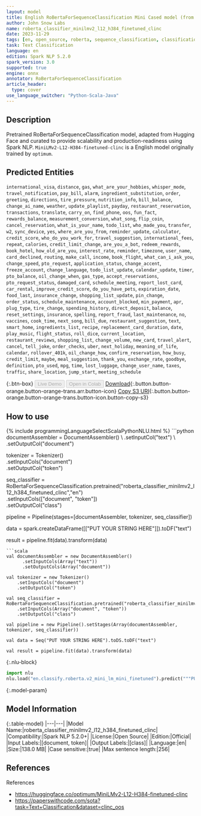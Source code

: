 ```yaml
---
layout: model
title: English RoBertaForSequenceClassification Mini Cased model (from optimum)
author: John Snow Labs
name: roberta_classifier_minilmv2_l12_h384_finetuned_clinc
date: 2023-11-29
tags: [en, open_source, roberta, sequence_classification, classification, onnx]
task: Text Classification
language: en
edition: Spark NLP 5.2.0
spark_version: 3.0
supported: true
engine: onnx
annotator: RoBertaForSequenceClassification
article_header:
  type: cover
use_language_switcher: "Python-Scala-Java"
---
```


## Description

Pretrained RoBertaForSequenceClassification model, adapted from Hugging Face and curated to provide scalability and production-readiness using Spark NLP. `MiniLMv2-L12-H384-finetuned-clinc` is a English model originally trained by `optimum`.

## Predicted Entities

`international_visa`, `distance`, `gas`, `what_are_your_hobbies`, `whisper_mode`, `travel_notification`, `pay_bill`, `alarm`, `ingredient_substitution`, `order`, `greeting`, `directions`, `tire_pressure`, `nutrition_info`, `bill_balance`, `change_ai_name`, `weather`, `update_playlist`, `payday`, `restaurant_reservation`, `transactions`, `translate`, `carry_on`, `find_phone`, `oos`, `fun_fact`, `rewards_balance`, `measurement_conversion`, `what_song`, `flip_coin`, `cancel_reservation`, `what_is_your_name`, `todo_list`, `who_made_you`, `transfer`, `w2`, `sync_device`, `yes`, `where_are_you_from`, `reminder_update`, `calculator`, `credit_score`, `who_do_you_work_for`, `travel_suggestion`, `international_fees`, `repeat`, `calories`, `credit_limit_change`, `are_you_a_bot`, `redeem_rewards`, `book_hotel`, `how_old_are_you`, `interest_rate`, `reminder`, `timezone`, `user_name`, `card_declined`, `routing`, `make_call`, `income`, `book_flight`, `what_can_i_ask_you`, `change_speed`, `pto_request`, `application_status`, `change_accent`, `freeze_account`, `change_language`, `todo_list_update`, `calendar_update`, `timer`, `pto_balance`, `oil_change_when`, `gas_type`, `accept_reservations`, `pto_request_status`, `damaged_card`, `schedule_meeting`, `report_lost_card`, `car_rental`, `improve_credit_score`, `do_you_have_pets`, `expiration_date`, `food_last`, `insurance_change`, `shopping_list_update`, `pin_change`, `order_status`, `schedule_maintenance`, `account_blocked`, `min_payment`, `apr`, `plug_type`, `tire_change`, `spending_history`, `direct_deposit`, `balance`, `reset_settings`, `insurance`, `spelling`, `report_fraud`, `last_maintenance`, `no`, `vaccines`, `cook_time`, `next_song`, `bill_due`, `restaurant_suggestion`, `text`, `smart_home`, `ingredients_list`, `recipe`, `replacement_card_duration`, `date`, `play_music`, `flight_status`, `roll_dice`, `current_location`, `restaurant_reviews`, `shopping_list`, `change_volume`, `new_card`, `travel_alert`, `cancel`, `tell_joke`, `order_checks`, `uber`, `next_holiday`, `meaning_of_life`, `calendar`, `rollover_401k`, `oil_change_how`, `confirm_reservation`, `how_busy`, `credit_limit`, `maybe`, `meal_suggestion`, `thank_you`, `exchange_rate`, `goodbye`, `definition`, `pto_used`, `mpg`, `time`, `lost_luggage`, `change_user_name`, `taxes`, `traffic`, `share_location`, `jump_start`, `meeting_schedule`

{:.btn-box}
<button class="button button-orange" disabled>Live Demo</button>
<button class="button button-orange" disabled>Open in Colab</button>
[Download](https://s3.amazonaws.com/auxdata.johnsnowlabs.com/public/models/roberta_classifier_minilmv2_l12_h384_finetuned_clinc_en_5.2.0_3.0_1701228665655.zip){:.button.button-orange.button-orange-trans.arr.button-icon}
[Copy S3 URI](s3://auxdata.johnsnowlabs.com/public/models/roberta_classifier_minilmv2_l12_h384_finetuned_clinc_en_5.2.0_3.0_1701228665655.zip){:.button.button-orange.button-orange-trans.button-icon.button-copy-s3}

## How to use



<div class="tabs-box" markdown="1">
{% include programmingLanguageSelectScalaPythonNLU.html %}
```python
documentAssembler = DocumentAssembler() \
    .setInputCol("text") \
    .setOutputCol("document")

tokenizer = Tokenizer() \
    .setInputCols("document") \
    .setOutputCol("token")

seq_classifier = RoBertaForSequenceClassification.pretrained("roberta_classifier_minilmv2_l12_h384_finetuned_clinc","en") \
    .setInputCols(["document", "token"]) \
    .setOutputCol("class")

pipeline = Pipeline(stages=[documentAssembler, tokenizer, seq_classifier])

data = spark.createDataFrame([["PUT YOUR STRING HERE"]]).toDF("text")

result = pipeline.fit(data).transform(data)
```
```scala
val documentAssembler = new DocumentAssembler()
      .setInputCols(Array("text"))
      .setOutputCols(Array("document"))

val tokenizer = new Tokenizer()
    .setInputCols("document")
    .setOutputCol("token")

val seq_classifier = RoBertaForSequenceClassification.pretrained("roberta_classifier_minilmv2_l12_h384_finetuned_clinc","en")
    .setInputCols(Array("document", "token"))
    .setOutputCol("class")

val pipeline = new Pipeline().setStages(Array(documentAssembler, tokenizer, seq_classifier))

val data = Seq("PUT YOUR STRING HERE").toDS.toDF("text")

val result = pipeline.fit(data).transform(data)
```

{:.nlu-block}
```python
import nlu
nlu.load("en.classify.roberta.v2_mini_lm_mini_finetuned").predict("""PUT YOUR STRING HERE""")
```
</div>

{:.model-param}
## Model Information

{:.table-model}
|---|---|
|Model Name:|roberta_classifier_minilmv2_l12_h384_finetuned_clinc|
|Compatibility:|Spark NLP 5.2.0+|
|License:|Open Source|
|Edition:|Official|
|Input Labels:|[document, token]|
|Output Labels:|[class]|
|Language:|en|
|Size:|138.0 MB|
|Case sensitive:|true|
|Max sentence length:|256|

## References

References

- https://huggingface.co/optimum/MiniLMv2-L12-H384-finetuned-clinc
- https://paperswithcode.com/sota?task=Text+Classification&dataset=clinc_oos